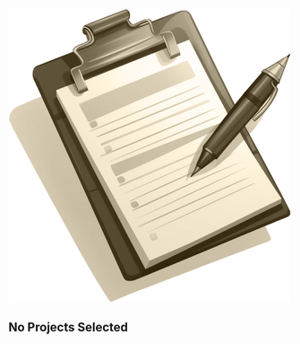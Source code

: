 <div className="w-10 h-10 m-auto">
        <img className="w-full h-4/5 object-cover" src="./src/assets/no-projects.png" alt="Notes"/>
        <h2 className="text-stone-600 font-bebas">No Projects Selected</h2>
      </div>